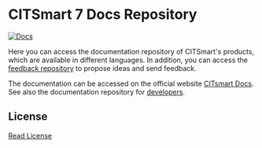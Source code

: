 # CITSmart 7 Docs Repository

[![Docs](https://img.shields.io/badge/docs-stable-steelblue.svg?style=flat-square)](https://docs-7.citsmart.com)

Here you can access the documentation repository of CITSmart's products, which are available in different languages. In addition, you can access the [feedback repository][1] to propose ideas and send feedback.

The documentation can be accessed on the official website [CITsmart Docs][2]. See also the documentation repository for [developers][3].


## License

[Read License][4]

[1]:https://github.com/citsmartdocs/feedback
[2]:https://docs-7.citsmart.com
[3]:https://github.com/citsmartdocs/developers
[4]:license.md
